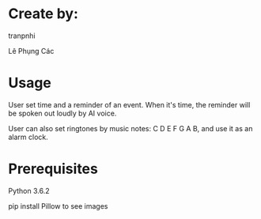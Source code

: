 # Create by:
tranpnhi

Lê Phụng Các

# Usage
User set time and a reminder of an event. When it's time, the reminder will be spoken out loudly by AI voice.

User can also set ringtones by music notes: C D E F G A B, and use it as an alarm clock.
# Prerequisites
Python 3.6.2

pip install Pillow to see images
